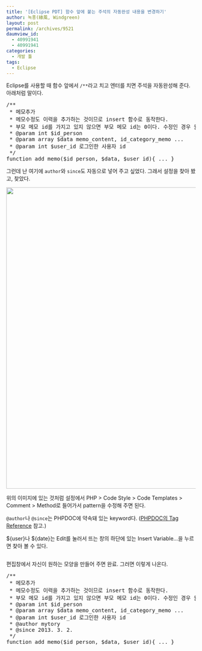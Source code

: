 ```yaml
---
title: '[Eclipse PDT] 함수 앞에 붙는 주석의 자동완성 내용을 변경하기'
author: 녹풍(綠風, Windgreen)
layout: post
permalink: /archives/9521
daumview_id:
  - 40991941
  - 40991941
categories:
  - 개발 툴
tags:
  - Eclipse
---
```

Eclipse를 사용할 때 함수 앞에서 `/**`라고 치고 엔터를 치면 주석을 자동완성해 준다. 아래처럼 말이다.

<pre>/**
 * 메모추가
 * 메모수정도 이력을 추가하는 것이므로 insert 함수로 동작한다.
 * 부모 메모 id를 가지고 있지 않으면 부모 메모 id는 0이다. 수정인 경우 원본이 부모다.
 * @param int $id_person
 * @param array $data memo_content, id_category_memo ...
 * @param int $user_id 로그인한 사용자 id
 */
function add_memo($id_person, $data, $user_id){ ... }</pre>

그런데 난 여기에 `author`와 `since`도 자동으로 넣어 주고 싶었다. 그래서 설정을 찾아 봤고, 찾았다.

<img class="alignnone" alt="" src="http://dl.dropbox.com/u/15546257/blog/mytory/eclipse-comment-template.png" width="833" height="802" />

위의 이미지에 있는 것처럼 설정에서 PHP > Code Style > Code Templates > Comment > Method로 들어가서 pattern을 수정해 주면 된다.

`@author`나 `@since`는 PHPDOC에 약속돼 있는 keyword다. ([PHPDOC의 Tag Reference][1] 참고.)

${user}나 ${date}는 Edit를 눌러서 뜨는 창의 하단에 있는 Insert Variable&#8230;을 누르면 찾아 볼 수 있다.

<img class="alignnone" alt="" src="http://dl.dropbox.com/u/15546257/blog/mytory/eclipse-comment-template-tag.png" />

편집창에서 자신이 원하는 모양을 만들어 주면 완료. 그러면 이렇게 나온다.

<pre>/**
 * 메모추가
 * 메모수정도 이력을 추가하는 것이므로 insert 함수로 동작한다.
 * 부모 메모 id를 가지고 있지 않으면 부모 메모 id는 0이다. 수정인 경우 원본이 부모다.
 * @param int $id_person
 * @param array $data memo_content, id_category_memo ...
 * @param int $user_id 로그인한 사용자 id
 * @author mytory
 * @since 2013. 3. 2.
 */
function add_memo($id_person, $data, $user_id){ ... }</pre>

 [1]: http://www.phpdoc.org/docs/latest/index.html